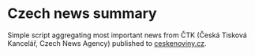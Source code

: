 # Czech news summary

Simple script aggregating most important news from ČTK (Česká Tisková Kancelář,
Czech News Agency) published to [ceskenoviny.cz](https://www.ceskenoviny.cz/).
